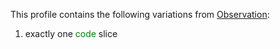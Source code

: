 This profile contains the following variations from [Observation](http://hl7.org/fhir/STU3/bodyheight):

1. exactly one <span style='color:green'>code</span> 
    slice
